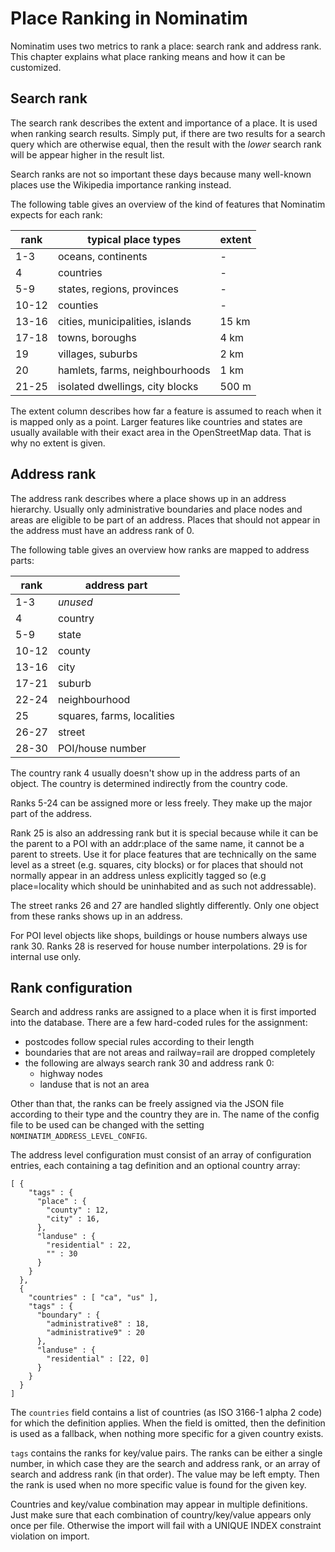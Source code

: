 # Place Ranking in Nominatim

Nominatim uses two metrics to rank a place: search rank and address rank.
This chapter explains what place ranking means and how it can be customized.

## Search rank

The search rank describes the extent and importance of a place. It is used
when ranking search results. Simply put, if there are two results for a
search query which are otherwise equal, then the result with the _lower_
search rank will be appear higher in the result list.

Search ranks are not so important these days because many well-known
places use the Wikipedia importance ranking instead.

The following table gives an overview of the kind of features that Nominatim
expects for each rank:

rank   | typical place types             | extent
-------|---------------------------------|-------
1-3    | oceans, continents              | -
4      | countries                       | -
5-9    | states, regions, provinces      | -
10-12  | counties                        | -
13-16  | cities, municipalities, islands | 15 km
17-18  | towns, boroughs                 | 4 km
19     | villages, suburbs               | 2 km
20     | hamlets, farms, neighbourhoods  |  1 km
21-25  | isolated dwellings, city blocks | 500 m

The extent column describes how far a feature is assumed to reach when it
is mapped only as a point. Larger features like countries and states are usually
available with their exact area in the OpenStreetMap data. That is why no extent
is given.

## Address rank

The address rank describes where a place shows up in an address hierarchy.
Usually only administrative boundaries and place nodes and areas are
eligible to be part of an address. Places that should not appear in the
address must have an address rank of 0.

The following table gives an overview how ranks are mapped to address parts:

 rank        | address part
-------------|-------------
 1-3         | _unused_
 4           | country
 5-9         | state
 10-12       | county
 13-16       | city
 17-21       | suburb
 22-24       | neighbourhood
 25          | squares, farms, localities
 26-27       | street
 28-30       | POI/house number

The country rank 4 usually doesn't show up in the address parts of an object.
The country is determined indirectly from the country code.

Ranks 5-24 can be assigned more or less freely. They make up the major part
of the address.

Rank 25 is also an addressing rank but it is special because while it can be
the parent to a POI with an addr:place of the same name, it cannot be a parent
to streets. Use it for place features that are technically on the same level
as a street (e.g. squares, city blocks) or for places that should not normally
appear in an address unless explicitly tagged so (e.g place=locality which
should be uninhabited and as such not addressable).

The street ranks 26 and 27 are handled slightly differently. Only one object
from these ranks shows up in an address.

For POI level objects like shops, buildings or house numbers always use rank 30.
Ranks 28 is reserved for house number interpolations. 29 is for internal use
only.

## Rank configuration

Search and address ranks are assigned to a place when it is first imported
into the database. There are a few hard-coded rules for the assignment:

* postcodes follow special rules according to their length
* boundaries that are not areas and railway=rail are dropped completely
* the following are always search rank 30 and address rank 0:
  * highway nodes
  * landuse that is not an area

Other than that, the ranks can be freely assigned via the JSON file according
to their type and the country they are in. The name of the config file to be
used can be changed with the setting `NOMINATIM_ADDRESS_LEVEL_CONFIG`.

The address level configuration must consist of an array of configuration
entries, each containing a tag definition and an optional country array:

```
[ {
    "tags" : {
      "place" : {
        "county" : 12,
        "city" : 16,
      },
      "landuse" : {
        "residential" : 22,
        "" : 30
      }
    }
  },
  {
    "countries" : [ "ca", "us" ],
    "tags" : {
      "boundary" : {
        "administrative8" : 18,
        "administrative9" : 20
      },
      "landuse" : {
        "residential" : [22, 0]
      }
    }
  }
]
```

The `countries` field contains a list of countries (as ISO 3166-1 alpha 2 code)
for which the definition applies. When the field is omitted, then the
definition is used as a fallback, when nothing more specific for a given
country exists.

`tags` contains the ranks for key/value pairs. The ranks can be either a
single number, in which case they are the search and address rank, or an array
of search and address rank (in that order). The value may be left empty.
Then the rank is used when no more specific value is found for the given
key.

Countries and key/value combination may appear in multiple definitions. Just
make sure that each combination of country/key/value appears only once per
file. Otherwise the import will fail with a UNIQUE INDEX constraint violation
on import.
